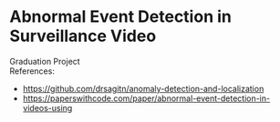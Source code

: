 # Abnormal Event Detection in Surveillance Video
 Graduation Project <br>
References:
- https://github.com/drsagitn/anomaly-detection-and-localization
- https://paperswithcode.com/paper/abnormal-event-detection-in-videos-using
